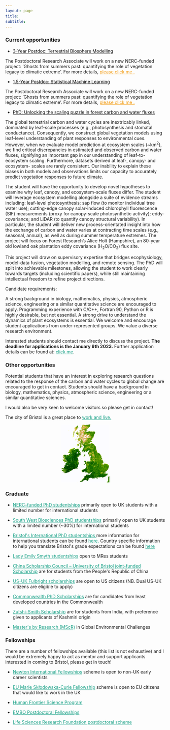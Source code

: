```yaml
---
layout: page
title:
subtitle:
---
```


<!--
<a style="color:#f39c12">We will be hiring two postdocs to work on our recently funded NERC grant in 2023, so please look out for forthcoming announcements (~December).</a>
-->

### Current opportunities

- <a href="https://www.bristol.ac.uk/jobs/find/details/?jobId=296624&jobTitle=Research%20Associate%20in%20terrestrial%20biosphere%20modelling" style="color:#000000">3-Year Postdoc: Terrestrial Biosphere Modelling</a>

The Postdoctoral Research Associate will work on a new NERC-funded project: ‘Ghosts from summers past: quantifying the role of vegetation legacy to climatic extreme’. For more details, <a href="https://www.bristol.ac.uk/jobs/find/details/?jobId=296624&jobTitle=Research%20Associate%20in%20terrestrial%20biosphere%20modelling" style="color:#f39c12">please click me .</a>

- <a href="https://www.bristol.ac.uk/jobs/find/details/?jobId=296636&jobTitle=Research%20Associate%20in%20statistical%20machine%20learning" style="color:#000000">1.5-Year Postdoc: Statistical Machine Learning</a>

The Postdoctoral Research Associate will work on a new NERC-funded project: ‘Ghosts from summers past: quantifying the role of vegetation legacy to climatic extreme’. For more details, <a href="https://www.bristol.ac.uk/jobs/find/details/?jobId=296636&jobTitle=Research%20Associate%20in%20statistical%20machine%20learning" style="color:#f39c12">please click me .</a>

- <a href="http://www.bristol.ac.uk/biology/courses/postgraduate/phdstudentships/" style="color:#000000">PhD: Unlocking the scaling puzzle in forest carbon and water fluxes</a>

The global terrestrial carbon and water cycles are inextricably linked, dominated by leaf-scale processes (e.g., photosynthesis and stomatal conductance). Consequently, we construct global vegetation models using leaf-level understanding of plant responses to environmental cues. However, when we evaluate model prediction at ecosystem scales (~km<sup>2</sup>), we find critical discrepancies in estimated and observed carbon and water fluxes, signifying an important gap in our understanding of leaf-to-ecosystem scaling. Furthermore, datasets derived at leaf-, canopy- and ecosystem- scales are rarely consistent. Our inability to explain these biases in both models and observations limits our capacity to accurately predict vegetation responses to future climate.

The student will have the opportunity to develop novel hypotheses to examine why leaf, canopy, and ecosystem-scale fluxes differ. The student will leverage ecosystem modelling alongside a suite of evidence streams including: leaf-level photosynthesis; sap flow (to monitor individual tree water use); cutting-edge canopy solar-induced chlorophyll fluorescence (SIF) measurements (proxy for canopy-scale photosynthetic activity); eddy-covariance; and LiDAR (to quantify canopy structural variability). In particular, the student will deliver new process-orientated insight into how the exchange of carbon and water varies at contracting time scales (e.g., seasonal, annual), as well as during summer temperature extremes. The project will focus on Forest Research’s Alice Holt (Hampshire), an 80-year old lowland oak plantation eddy covariance (H<sub>2</sub>O/CO<sub>2</sub>) flux site.

This project will draw on supervisory expertise that bridges ecophysiology, model-data fusion, vegetation modelling, and remote sensing. The PhD will split into achievable milestones, allowing the student to work clearly towards targets (including scientific papers), while still maintaining intellectual freedom to refine project directions.

Candidate requirements:

A strong background in biology, mathematics, physics, atmospheric science, engineering or a similar quantitative science are encouraged to apply. Programming experience with C/C++, Fortran 90, Python or R is highly desirable, but not essential. A strong drive to understand the dynamics of plant ecosystems is essential. We welcome and encourage student applications from under-represented groups. We value a diverse research environment.

Interested students should contact me directly to discuss the project. <b>The deadline for applications is the January 9th 2023.</b> Further application details can be found at: <a href="http://www.bristol.ac.uk/biology/courses/postgraduate/phdstudentships/" style="color:#16a085">click me</a>.

### Other opportunities

Potential students that have an interest in exploring research questions related to the response of the carbon and water cycles to global change are  encouraged to get in contact. Students should have a background in biology, mathematics, physics, atmospheric science, engineering or a similar quantitative sciences.

I would also be very keen to welcome visitors so please get in contact!

The city of Bristol is a great place to <a href="https://visitbristol.co.uk/inspire/all-about-bristol" style="color:#16a085">work and live.</a>

<div class="floated_img">
<center><img src="assets/img/UK.gif" style="width: 30%; height: 30%" alt="Aus NDVI" ></center>
</div>

<!--
### Current opportunities

- <a href="http://www.bristol.ac.uk/biology/courses/postgraduate/phdstudentships/" style="color:#16a085">PhD: Plants on the edge: examining the resilience of the vegetation to climate extremes</a>

Climate change is rapidly altering the growing conditions of terrestrial ecosystems, with widespread evidence of more frequent, more intense, and longer duration droughts and heatwaves. Examining the response and recovery of plants to droughts and heatwaves provides valuable insight into the species resilience we may anticipate from climate change. Thus, an improved understanding of plant responses as conditions become extremes is fundamental to our capacity to accurately simulate future changes in the carbon/water cycles and predict associated changes in species distributions.

The student will seek to uncover the underlying resilience of plants by integrating ecosystem responses to meteorological extremes with those occurring across natural gradients as the climate warms. You will make extensive use of observations (eddy covariance and experiments), and use innovative quantitative techniques to probe the theory embedded within models. The student will also have the opportunity to run and develop their chosen modelling tool (either stand-scale or land surface; JULES/CABLE). This project will ensure that future predictions accurately capture plant responses to changes in temperature, humidity, and water availability.

This project will draw on supervisory expertise that bridges ecophysiology, model-data fusion, vegetation modelling, and remote sensing. The PhD will split into achievable milestones, allowing the student to work clearly towards targets (including scientific papers), while still maintaining intellectual freedom to refine project directions.

Candidate requirements:

A strong background in biology, mathematics, physics, atmospheric science, engineering or a similar quantitative science are encouraged to apply. Programming experience with Python, R, C/C++ or Fortran 90 is highly desirable, but not essential. A strong drive to understand the dynamics of plant ecosystems is essential.

Interested students should contact me directly to discuss the project. Student applications are encouraged from under-represented groups. <b>The deadline for applications is the April 28th 2022.</b> Further application details can be found at: <a href="https://bristol.ac.uk/life-sciences/study/postgraduate/intphdstudentships/" style="color:#16a085">click me</a>.
-->

<!--
- <a href="https://www.findaphd.com/phds/project/ecophysiology-of-inga-a-key-revolutionary-genus-in-tropical-forest-restoration-nerc-gw4-dtp-phd-studentship-for-2022-entry-phd-in-geography/?p135264" style="color:#16a085">Ecophysiology of Inga: a key revolutionary genus in tropical forest restoration</a>. PhD supervised at Exeter University by Lina Mercado.
-->

### Graduate

- <a href="https://www.bristol.ac.uk/study/postgraduate/2022/doctoral/phd-great-western-four-dtp/" style="color:#16a085">NERC-funded PhD studentships</a> primarily open to UK students with a limited number for international students

- <a href="https://www.swbio.ac.uk/" style="color:#16a085">South West Biosciences PhD studentships</a> primarily open to UK students with a limited number (~30%) for international students

- <a href="https://bristol.ac.uk/life-sciences/study/postgraduate/fundedstudentships/" style="color:#16a085">Bristol's International PhD studentships </a> more information for international students can be found <a href="https://bristol.ac.uk/study/postgraduate/international/" style="color:#16a085">here.</a> Country specific information to help you translate Bristol's grade expectations can be found <a href="http://www.bristol.ac.uk/international/countries/" style="color:#16a085">here</a>

- <a href="http://www.bristol.ac.uk/biology/bcai/lady-emily-smyth-studentships/" style="color:#16a085">Lady Emily Smyth studentships</a> open to MRes students

- <a href="https://www.bristol.ac.uk/students/support/finances/scholarships/china-scholarship-council/" style="color:#16a085">China Scholarship Council – University of Bristol joint-funded Scholarship</a> are for students from the People's Republic of China

- <a href="https://www.fulbright.org.uk/going-to-the-uk/postgraduate-student-awards/" style="color:#16a085">US-UK Fulbright scholarships</a> are open to US citizens (NB. Dual US-UK citizens are eligible to apply)

- <a href="https://cscuk.fcdo.gov.uk/scholarships/commonwealth-phd-scholarships-for-least-developed-countries-and-fragile-states/" style="color:#16a085">Commonwealth PhD Scholarships</a> are for candidates from least developed countries in the Commonwealth

- <a href="https://www.bristol.ac.uk/students/support/finances/scholarships/zutshi-smith/" style="color:#16a085">Zutshi-Smith Scholarship</a> are for students from India, with preference given to applicants of Kashmiri origin

- <a href="http://www.bristol.ac.uk/cabot/postgraduate-opportunities/cabot-masters/" style="color:#16a085">Master's by Research (MScR)</a> in Global Environmental Challenges


### Fellowships

There are a number of fellowships available (this list is not exhaustive) and I would be extremely happy to act as mentor and support applicants interested in coming to Bristol, please get in touch!

- <a href="https://royalsociety.org/grants-schemes-awards/grants/newton-international/" style="color:#16a085">Newton International Fellowships</a> scheme is open to non-UK early career scientists

- <a href="https://www.bristol.ac.uk/vc-fellows/" style="color:#16a085">EU Marie Skłodowska-Curie Fellowship</a> scheme is open to EU citizens that would like to work in the UK

- <a href="https://www.hfsp.org/funding/hfsp-funding/postdoctoral-fellowships" style="color:#16a085">Human Frontier Science Program</a>

- <a href="https://www.embo.org/funding/fellowships-grants-and-career-support/postdoctoral-fellowships/" style="color:#16a085">EMBO Postdoctoral Fellowships</a>

- <a href="https://lsrf.org/apply/" style="color:#16a085">Life Sciences Research Foundation postdoctoral scheme</a>



<!-- Global site tag (gtag.js) - Google Analytics -->
<script async src="https://www.googletagmanager.com/gtag/js?id=UA-45662310-1"></script>
<script>
  window.dataLayer = window.dataLayer || [];
  function gtag(){dataLayer.push(arguments);}
  gtag('js', new Date());

  gtag('config', 'UA-45662310-1');
</script>
